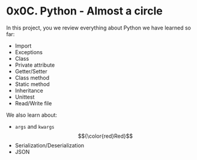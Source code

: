 # 0x0C. Python - Almost a circle

In this project, you we review everything about Python we have learned so far:

* Import
* Exceptions
* Class
* Private attribute
* Getter/Setter
* Class method
* Static method
* Inheritance
* Unittest
* Read/Write file

We also learn about:

* `args` and `kwargs` $${\color{red}Red}$$
* Serialization/Deserialization
* JSON
